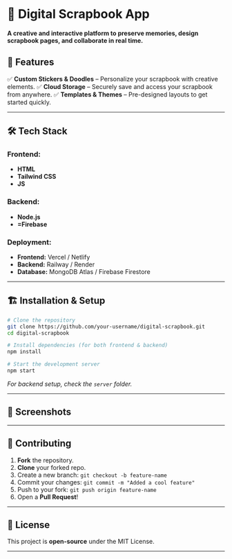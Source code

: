# 📖 Digital Scrapbook App

**A creative and interactive platform to preserve memories, design scrapbook pages, and collaborate in real time.**

## 🚀 Features

✅ **Custom Stickers & Doodles** – Personalize your scrapbook with creative elements.
✅ **Cloud Storage** – Securely save and access your scrapbook from anywhere.
✅ **Templates & Themes** – Pre-designed layouts to get started quickly.

---

## 🛠 Tech Stack

### **Frontend:**
- **HTML**
- **Tailwind CSS** 
- **JS**

### **Backend:**
- **Node.js**
- **=Firebase** 

### **Deployment:**
- **Frontend:** Vercel / Netlify
- **Backend:** Railway / Render
- **Database:** MongoDB Atlas / Firebase Firestore

---

## 🏗 Installation & Setup

```bash
# Clone the repository
git clone https://github.com/your-username/digital-scrapbook.git
cd digital-scrapbook

# Install dependencies (for both frontend & backend)
npm install

# Start the development server
npm start
```

_For backend setup, check the `server` folder._

---

## 📸 Screenshots


---

## 🤝 Contributing
1. **Fork** the repository.
2. **Clone** your forked repo.
3. Create a new branch: `git checkout -b feature-name`
4. Commit your changes: `git commit -m "Added a cool feature"`
5. Push to your fork: `git push origin feature-name`
6. Open a **Pull Request**!

---

## 📜 License
This project is **open-source** under the MIT License.

---


